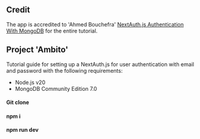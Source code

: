 ## Credit

The app is accredited to 'Ahmed Bouchefra' [NextAuth.js Authentication With MongoDB](https://www.mongodb.com/developer/languages/typescript/nextauthjs-authentication-mongodb/#using-the-session-provider-and-displaying-the-authentication-state) for the entire tutorial.

## Project 'Ambito'

Tutorial guide for setting up a NextAuth.js for user authentication with email and password with the following requirements:
 - Node.js v20
 - MongoDB Community Edition 7.0
 
#### Git clone

#### npm i

#### npm run dev


